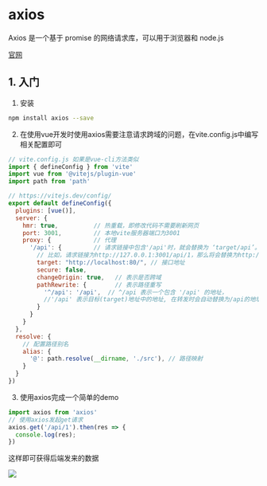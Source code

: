 # axios

Axios 是一个基于 promise 的网络请求库，可以用于浏览器和 node.js

[官网](http://axios-http.cn/)

## 1. 入门

1. 安装

```bash
npm install axios --save
```

2. 在使用vue开发时使用axios需要注意请求跨域的问题，在vite.config.js中编写相关配置即可

```js
// vite.config.js 如果是vue-cli方法类似
import { defineConfig } from 'vite'
import vue from '@vitejs/plugin-vue'
import path from 'path'

// https://vitejs.dev/config/
export default defineConfig({
  plugins: [vue()],
  server: {
    hmr: true,			// 热重载，即修改代码不需要刷新网页
    port: 3001,			// 本地vite服务器端口为3001
    proxy: {			// 代理
      '/api': {     	// 请求链接中包含'/api'时，就会替换为 ‘target/api’。
        // 比如，请求链接为http://127.0.0.1:3001/api/1，那么将会替换为http://localhost/api/1
        target: "http://localhost:80/", // 接口地址
        secure: false,
        changeOrigin: true,   // 表示是否跨域
        pathRewrite: {        // 表示路径重写  
          '^/api': '/api',	// ^/api 表示一个包含 '/api' 的地址，
          //'/api' 表示目标(target)地址中的地址, 在转发时会自动替换为/api的地址
        }
      }
    }
  },
  resolve: {
    // 配置路径别名
    alias: {
      '@': path.resolve(__dirname, './src'), // 路径映射
    }
  }
})
```

3. 使用axios完成一个简单的demo

```js
import axios from 'axios'
// 使用axios发起get请求
axios.get('/api/1').then(res => {
  console.log(res);
})
```

这样即可获得后端发来的数据

![](https://gitee.com/pepedd864/cdn-repos/raw/master/img/c3faf6a91d907ca3e4be648b3fbf9f24.png)


